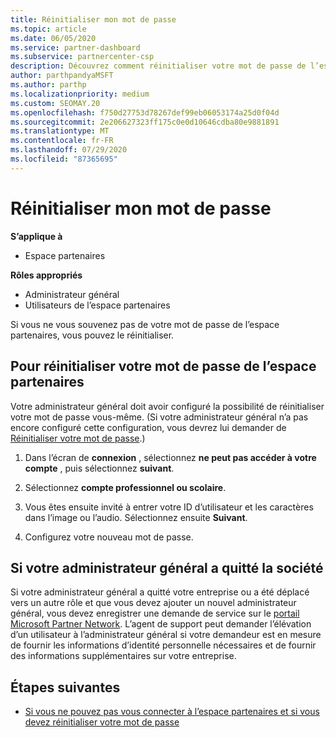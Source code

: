 ```yaml
---
title: Réinitialiser mon mot de passe
ms.topic: article
ms.date: 06/05/2020
ms.service: partner-dashboard
ms.subservice: partnercenter-csp
description: Découvrez comment réinitialiser votre mot de passe de l’espace partenaires ou obtenir de l’aide auprès de l’administrateur général de votre entreprise. En outre, Découvrez comment ajouter un nouvel administrateur général de l’espace partenaires.
author: parthpandyaMSFT
ms.author: parthp
ms.localizationpriority: medium
ms.custom: SEOMAY.20
ms.openlocfilehash: f750d27753d78267def99eb06053174a25d0f04d
ms.sourcegitcommit: 2e206627323ff175c0e0d10646cdba80e9881891
ms.translationtype: MT
ms.contentlocale: fr-FR
ms.lasthandoff: 07/29/2020
ms.locfileid: "87365695"
---
```

# <a name="reset-my-password"></a>Réinitialiser mon mot de passe

**S’applique à**

- Espace partenaires
 
**Rôles appropriés**

- Administrateur général
- Utilisateurs de l’espace partenaires


Si vous ne vous souvenez pas de votre mot de passe de l’espace partenaires, vous pouvez le réinitialiser.

## <a name="to-reset-your-partner-center-password"></a>Pour réinitialiser votre mot de passe de l’espace partenaires

Votre administrateur général doit avoir configuré la possibilité de réinitialiser votre mot de passe vous-même. (Si votre administrateur général n’a pas encore configuré cette configuration, vous devrez lui demander de [Réinitialiser votre mot de passe](reset-a-user-password.md).)

1. Dans l’écran de **connexion** , sélectionnez **ne peut pas accéder à votre compte** , puis sélectionnez **suivant**.

2. Sélectionnez **compte professionnel ou scolaire**.

3. Vous êtes ensuite invité à entrer votre ID d’utilisateur et les caractères dans l’image ou l’audio. Sélectionnez ensuite **Suivant**.

4. Configurez votre nouveau mot de passe.

## <a name="if-your-global-admin-has-left-the-company"></a>Si votre administrateur général a quitté la société

Si votre administrateur général a quitté votre entreprise ou a été déplacé vers un autre rôle et que vous devez ajouter un nouvel administrateur général, vous devez enregistrer une demande de service sur le [portail Microsoft Partner Network](https://partner.microsoft.com/commercial#/). L’agent de support peut demander l’élévation d’un utilisateur à l’administrateur général si votre demandeur est en mesure de fournir les informations d’identité personnelle nécessaires et de fournir des informations supplémentaires sur votre entreprise.

## <a name="next-steps"></a>Étapes suivantes

- [Si vous ne pouvez pas vous connecter à l’espace partenaires et si vous devez réinitialiser votre mot de passe](unable-to-sign-in.md)